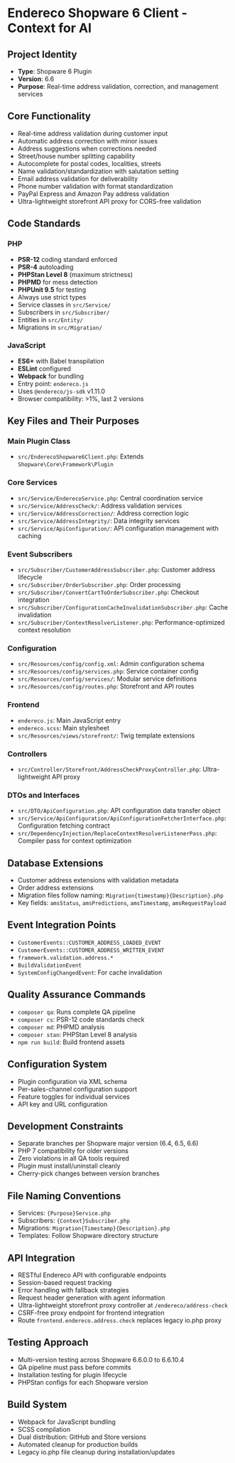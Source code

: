 # Endereco Shopware 6 Client - Context for AI

## Project Identity
- **Type**: Shopware 6 Plugin
- **Version**: 6.6
- **Purpose**: Real-time address validation, correction, and management services

## Core Functionality
- Real-time address validation during customer input
- Automatic address correction with minor issues
- Address suggestions when corrections needed
- Street/house number splitting capability
- Autocomplete for postal codes, localities, streets
- Name validation/standardization with salutation setting
- Email address validation for deliverability
- Phone number validation with format standardization
- PayPal Express and Amazon Pay address validation
- Ultra-lightweight storefront API proxy for CORS-free validation

## Code Standards

### PHP
- **PSR-12** coding standard enforced
- **PSR-4** autoloading
- **PHPStan Level 8** (maximum strictness)
- **PHPMD** for mess detection
- **PHPUnit 9.5** for testing
- Always use strict types
- Service classes in `src/Service/`
- Subscribers in `src/Subscriber/`
- Entities in `src/Entity/`
- Migrations in `src/Migration/`

### JavaScript
- **ES6+** with Babel transpilation
- **ESLint** configured
- **Webpack** for bundling
- Entry point: `endereco.js`
- Uses `@endereco/js-sdk` v1.11.0
- Browser compatibility: >1%, last 2 versions

## Key Files and Their Purposes

### Main Plugin Class
- `src/EnderecoShopware6Client.php`: Extends `Shopware\Core\Framework\Plugin`

### Core Services
- `src/Service/EnderecoService.php`: Central coordination service
- `src/Service/AddressCheck/`: Address validation services
- `src/Service/AddressCorrection/`: Address correction logic
- `src/Service/AddressIntegrity/`: Data integrity services
- `src/Service/ApiConfiguration/`: API configuration management with caching

### Event Subscribers
- `src/Subscriber/CustomerAddressSubscriber.php`: Customer address lifecycle
- `src/Subscriber/OrderSubscriber.php`: Order processing
- `src/Subscriber/ConvertCartToOrderSubscriber.php`: Checkout integration
- `src/Subscriber/ConfigurationCacheInvalidationSubscriber.php`: Cache invalidation
- `src/Subscriber/ContextResolverListener.php`: Performance-optimized context resolution

### Configuration
- `src/Resources/config/config.xml`: Admin configuration schema
- `src/Resources/config/services.php`: Service container config
- `src/Resources/config/services/`: Modular service definitions
- `src/Resources/config/routes.php`: Storefront and API routes

### Frontend
- `endereco.js`: Main JavaScript entry
- `endereco.scss`: Main stylesheet
- `src/Resources/views/storefront/`: Twig template extensions

### Controllers
- `src/Controller/Storefront/AddressCheckProxyController.php`: Ultra-lightweight API proxy

### DTOs and Interfaces
- `src/DTO/ApiConfiguration.php`: API configuration data transfer object
- `src/Service/ApiConfiguration/ApiConfigurationFetcherInterface.php`: Configuration fetching contract
- `src/DependencyInjection/ReplaceContextResolverListenerPass.php`: Compiler pass for context optimization

## Database Extensions
- Customer address extensions with validation metadata
- Order address extensions
- Migration files follow naming: `Migration{timestamp}{Description}.php`
- Key fields: `amsStatus`, `amsPredictions`, `amsTimestamp`, `amsRequestPayload`

## Event Integration Points
- `CustomerEvents::CUSTOMER_ADDRESS_LOADED_EVENT`
- `CustomerEvents::CUSTOMER_ADDRESS_WRITTEN_EVENT`
- `framework.validation.address.*`
- `BuildValidationEvent`
- `SystemConfigChangedEvent`: For cache invalidation

## Quality Assurance Commands
- `composer qa`: Runs complete QA pipeline
- `composer cs`: PSR-12 code standards check
- `composer md`: PHPMD analysis
- `composer stan`: PHPStan Level 8 analysis
- `npm run build`: Build frontend assets

## Configuration System
- Plugin configuration via XML schema
- Per-sales-channel configuration support
- Feature toggles for individual services
- API key and URL configuration

## Development Constraints
- Separate branches per Shopware major version (6.4, 6.5, 6.6)
- PHP 7 compatibility for older versions
- Zero violations in all QA tools required
- Plugin must install/uninstall cleanly
- Cherry-pick changes between version branches

## File Naming Conventions
- Services: `{Purpose}Service.php`
- Subscribers: `{Context}Subscriber.php`
- Migrations: `Migration{Timestamp}{Description}.php`
- Templates: Follow Shopware directory structure

## API Integration
- RESTful Endereco API with configurable endpoints
- Session-based request tracking
- Error handling with fallback strategies
- Request header generation with agent information
- Ultra-lightweight storefront proxy controller at `/endereco/address-check`
- CSRF-free proxy endpoint for frontend integration
- Route `frontend.endereco.address.check` replaces legacy io.php proxy

## Testing Approach
- Multi-version testing across Shopware 6.6.0.0 to 6.6.10.4
- QA pipeline must pass before commits
- Installation testing for plugin lifecycle
- PHPStan configs for each Shopware version

## Build System
- Webpack for JavaScript bundling
- SCSS compilation
- Dual distribution: GitHub and Store versions
- Automated cleanup for production builds
- Legacy io.php file cleanup during installation/updates
